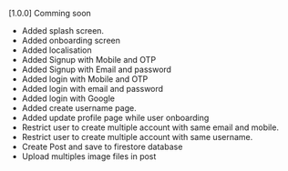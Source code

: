 [1.0.0] Comming soon
* Added splash screen.
* Added onboarding screen
* Added localisation
* Added Signup with Mobile and OTP
* Added Signup with Email and password
* Added login with Mobile and OTP
* Added login with email and password
* Added login with Google
* Added create username page.
* Added update profile page while user onboarding
* Restrict user to create multiple account with same email and mobile.
* Restrict user to create multiple account with same username.
* Create Post and save to firestore database
* Upload multiples image files in post